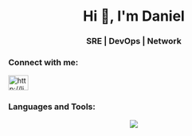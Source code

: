
<h1 align="center">Hi 👋, I'm Daniel</h1>
<h3 align="center">SRE | DevOps | Network</h3>

<h3 align="left">Connect with me:</h3>
<p align="left">
<a href="https://linkedin.com/in/daniel-magevski/" target="blank"><img align="center" src="https://raw.githubusercontent.com/rahuldkjain/github-profile-readme-generator/master/src/images/icons/Social/linked-in-alt.svg" alt="http://linkedin.com/in/daniel-magevski/" height="30" width="40" /></a>
</p>

<h3 align="left">Languages and Tools:</h3>

<p align="center">
  <a href="https://skillicons.dev">
    <img src="https://skillicons.dev/icons?i=git,azure,aws,gcp,kubernetes,docker,apple,bash,bitbucket,cloudflare,discord,github,grafana,linux,ubuntu,windows,githubactions,nginx,powershell,prometheus,vscode,ansible,terraform,jenkins,py,html,css,js,nodejs,postman" />
  </a>
</p>
